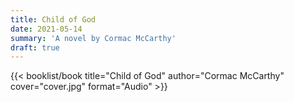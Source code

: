 ```yaml
---
title: Child of God
date: 2021-05-14
summary: 'A novel by Cormac McCarthy'
draft: true
---
```


{{< booklist/book
title="Child of God"
author="Cormac McCarthy"
cover="cover.jpg"
format="Audio" >}}
